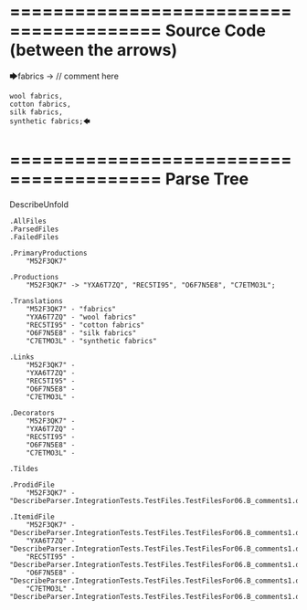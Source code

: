 ========================================
Source Code (between the arrows)
========================================

🡆fabrics -> // comment here

    wool fabrics,
    cotton fabrics,
    silk fabrics,
    synthetic fabrics;🡄

========================================
Parse Tree
========================================
DescribeUnfold

    .AllFiles
    .ParsedFiles
    .FailedFiles

    .PrimaryProductions
        "M52F3QK7" 

    .Productions
        "M52F3QK7" -> "YXA6T7ZQ", "REC5TI95", "O6F7N5E8", "C7ETMO3L";

    .Translations
        "M52F3QK7" - "fabrics"
        "YXA6T7ZQ" - "wool fabrics"
        "REC5TI95" - "cotton fabrics"
        "O6F7N5E8" - "silk fabrics"
        "C7ETMO3L" - "synthetic fabrics"

    .Links
        "M52F3QK7" - 
        "YXA6T7ZQ" - 
        "REC5TI95" - 
        "O6F7N5E8" - 
        "C7ETMO3L" - 

    .Decorators
        "M52F3QK7" - 
        "YXA6T7ZQ" - 
        "REC5TI95" - 
        "O6F7N5E8" - 
        "C7ETMO3L" - 

    .Tildes

    .ProdidFile
        "M52F3QK7" - "DescribeParser.IntegrationTests.TestFiles.TestFilesFor06.B_comments1.ds"

    .ItemidFile
        "M52F3QK7" - "DescribeParser.IntegrationTests.TestFiles.TestFilesFor06.B_comments1.ds"
        "YXA6T7ZQ" - "DescribeParser.IntegrationTests.TestFiles.TestFilesFor06.B_comments1.ds"
        "REC5TI95" - "DescribeParser.IntegrationTests.TestFiles.TestFilesFor06.B_comments1.ds"
        "O6F7N5E8" - "DescribeParser.IntegrationTests.TestFiles.TestFilesFor06.B_comments1.ds"
        "C7ETMO3L" - "DescribeParser.IntegrationTests.TestFiles.TestFilesFor06.B_comments1.ds"

